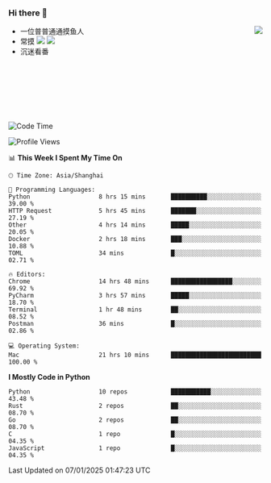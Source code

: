 ### Hi there 👋


<a href="https://github.com/yanlc39">
  <img align="right" src="https://github-readme-stats.vercel.app/api?username=yanlc39&show_icons=true&hide_border=true&icon_color=586069&title_color=a0a9af">
</a>

- 一位普普通通摸鱼人
- 常摸 ![](https://img.shields.io/badge/-Python-3e74a2?style=flat-square&logo=Python&logoColor=fff) ![](https://img.shields.io/badge/-C%2B%2B-brightgreen?style=flat-square)
- 沉迷看番



<br><br><br><br><br><br>


<!--START_SECTION:waka-->
![Code Time](http://img.shields.io/badge/Code%20Time-682%20hrs%2055%20mins-blue)

![Profile Views](http://img.shields.io/badge/Profile%20Views-1-blue)

📊 **This Week I Spent My Time On** 

```text
🕑︎ Time Zone: Asia/Shanghai

💬 Programming Languages: 
Python                   8 hrs 15 mins       ██████████░░░░░░░░░░░░░░░   39.00 % 
HTTP Request             5 hrs 45 mins       ███████░░░░░░░░░░░░░░░░░░   27.19 % 
Other                    4 hrs 14 mins       █████░░░░░░░░░░░░░░░░░░░░   20.05 % 
Docker                   2 hrs 18 mins       ███░░░░░░░░░░░░░░░░░░░░░░   10.88 % 
TOML                     34 mins             █░░░░░░░░░░░░░░░░░░░░░░░░   02.71 % 

🔥 Editors: 
Chrome                   14 hrs 48 mins      █████████████████░░░░░░░░   69.92 % 
PyCharm                  3 hrs 57 mins       █████░░░░░░░░░░░░░░░░░░░░   18.70 % 
Terminal                 1 hr 48 mins        ██░░░░░░░░░░░░░░░░░░░░░░░   08.52 % 
Postman                  36 mins             █░░░░░░░░░░░░░░░░░░░░░░░░   02.86 % 

💻 Operating System: 
Mac                      21 hrs 10 mins      █████████████████████████   100.00 % 
```

**I Mostly Code in Python** 

```text
Python                   10 repos            ███████████░░░░░░░░░░░░░░   43.48 % 
Rust                     2 repos             ██░░░░░░░░░░░░░░░░░░░░░░░   08.70 % 
Go                       2 repos             ██░░░░░░░░░░░░░░░░░░░░░░░   08.70 % 
C                        1 repo              █░░░░░░░░░░░░░░░░░░░░░░░░   04.35 % 
JavaScript               1 repo              █░░░░░░░░░░░░░░░░░░░░░░░░   04.35 % 
```




 Last Updated on 07/01/2025 01:47:23 UTC
<!--END_SECTION:waka-->
